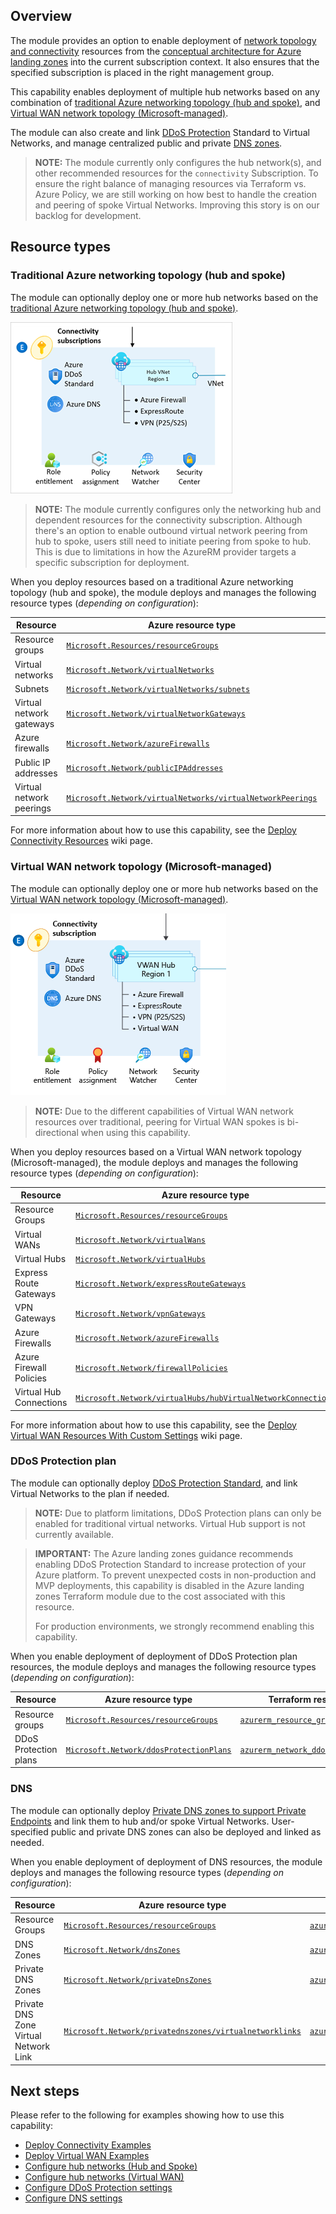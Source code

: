 <!-- markdownlint-disable first-line-h1 -->
## Overview

The module provides an option to enable deployment of [network topology and connectivity][alz_connectivity] resources from the [conceptual architecture for Azure landing zones][msdocs_alz_architecture] into the current subscription context. It also ensures that the specified subscription is placed in the right management group.

This capability enables deployment of multiple hub networks based on any combination of [traditional Azure networking topology (hub and spoke)](#traditional-azure-networking-topology-hub-and-spoke), and [Virtual WAN network topology (Microsoft-managed)](#virtual-wan-network-topology-microsoft-managed).

The module can also create and link [DDoS Protection](#ddos-protection-plan) Standard to Virtual Networks, and manage centralized public and private [DNS zones](#dns).

> **NOTE:**
> The module currently only configures the hub network(s), and other recommended resources for the `connectivity` Subscription.
> To ensure the right balance of managing resources via Terraform vs. Azure Policy, we are still working on how best to handle the creation and peering of spoke Virtual Networks.
> Improving this story is on our backlog for development.

## Resource types

### Traditional Azure networking topology (hub and spoke)

The module can optionally deploy one or more hub networks based on the [traditional Azure networking topology (hub and spoke)][msdocs_hub_and_spoke].

![Overview of the Azure landing zones connectivity resources using a traditional Azure networking topology (hub and spoke)][alz_hub_and_spoke_overview]

> **NOTE:**
> The module currently configures only the networking hub and dependent resources for the connectivity subscription.
> Although there's an option to enable outbound virtual network peering from hub to spoke, users still need to initiate peering from spoke to hub.
> This is due to limitations in how the AzureRM provider targets a specific subscription for deployment.

When you deploy resources based on a traditional Azure networking topology (hub and spoke), the module deploys and manages the following resource types (*depending on configuration*):

| Resource | Azure resource type | Terraform resource type |
| --- | --- | --- |
| Resource groups | [`Microsoft.Resources/resourceGroups`][arm_resource_group] | [`azurerm_resource_group`][azurerm_resource_group] |
| Virtual networks | [`Microsoft.Network/virtualNetworks`][arm_virtual_network] | [`azurerm_virtual_network`][azurerm_virtual_network] |
| Subnets | [`Microsoft.Network/virtualNetworks/subnets`][arm_subnet] | [`azurerm_subnet`][azurerm_subnet] |
| Virtual network gateways | [`Microsoft.Network/virtualNetworkGateways`][arm_virtual_network_gateway] | [`azurerm_virtual_network_gateway`][azurerm_virtual_network_gateway] |
| Azure firewalls | [`Microsoft.Network/azureFirewalls`][arm_firewall] | [`azurerm_firewall`][azurerm_firewall] |
| Public IP addresses | [`Microsoft.Network/publicIPAddresses`][arm_public_ip] | [`azurerm_public_ip`][azurerm_public_ip] |
| Virtual network peerings | [`Microsoft.Network/virtualNetworks/virtualNetworkPeerings`][arm_virtual_network_peering] | [`azurerm_virtual_network_peering`][azurerm_virtual_network_peering] |

For more information about how to use this capability, see the [Deploy Connectivity Resources][wiki_deploy_connectivity_resources] wiki page.

### Virtual WAN network topology (Microsoft-managed)

The module can optionally deploy one or more hub networks based on the [Virtual WAN network topology (Microsoft-managed)][msdocs_virtual_wan].

![Overview of the Azure landing zones connectivity resources using a Virtual WAN network topology (Microsoft-managed)][alz_virtual_wan_overview]

> **NOTE:**
> Due to the different capabilities of Virtual WAN network resources over traditional, peering for Virtual WAN spokes is bi-directional when using this capability.

When you deploy resources based on a Virtual WAN network topology (Microsoft-managed), the module deploys and manages the following resource types (*depending on configuration*):

| Resource | Azure resource type | Terraform resource type |
| --- | -------------- | ------------------ |
| Resource Groups | [`Microsoft.Resources/resourceGroups`][arm_resource_group] | [`azurerm_resource_group`][azurerm_resource_group] |
| Virtual WANs | [`Microsoft.Network/virtualWans`][arm_virtual_wan] | [`azurerm_virtual_wan`][azurerm_virtual_wan] |
| Virtual Hubs | [`Microsoft.Network/virtualHubs`][arm_virtual_hub] | [`azurerm_virtual_hub`][azurerm_virtual_hub] |
| Express Route Gateways | [`Microsoft.Network/expressRouteGateways`][arm_express_route_gateway] | [`azurerm_express_route_gateway`][azurerm_express_route_gateway] |
| VPN Gateways | [`Microsoft.Network/vpnGateways`][arm_vpn_gateway] | [`azurerm_vpn_gateway`][azurerm_vpn_gateway] |
| Azure Firewalls | [`Microsoft.Network/azureFirewalls`][arm_firewall] | [`azurerm_firewall`][azurerm_firewall] |
| Azure Firewall Policies | [`Microsoft.Network/firewallPolicies`][arm_firewall_policy] | [`azurerm_firewall_policy`][azurerm_firewall_policy] |
| Virtual Hub Connections | [`Microsoft.Network/virtualHubs/hubVirtualNetworkConnections`][arm_virtual_hub_connection] | [`azurerm_virtual_hub_connection`][azurerm_virtual_hub_connection] |

For more information about how to use this capability, see the [Deploy Virtual WAN Resources With Custom Settings][wiki_deploy_virtual_wan_resources] wiki page.

### DDoS Protection plan

The module can optionally deploy [DDoS Protection Standard][about_ddos_protection_standard], and link Virtual Networks to the plan if needed.

> **NOTE:**
> Due to platform limitations, DDoS Protection plans can only be enabled for traditional virtual networks. Virtual Hub support is not currently available.

<!-- comment added to prevent linting error #MD028-no-blanks-blockquote-->

> **IMPORTANT:**
> The Azure landing zones guidance recommends enabling DDoS Protection Standard to increase protection of your Azure platform. To prevent unexpected costs in non-production and MVP deployments, this capability is disabled in the Azure landing zones Terraform module due to the cost associated with this resource.
>
> For production environments, we strongly recommend enabling this capability.

When you enable deployment of deployment of DDoS Protection plan resources, the module deploys and manages the following resource types (*depending on configuration*):

| Resource | Azure resource type | Terraform resource type |
| --- | --- | --- |
| Resource groups | [`Microsoft.Resources/resourceGroups`][arm_resource_group] | [`azurerm_resource_group`][azurerm_resource_group] |
| DDoS Protection plans | [`Microsoft.Network/ddosProtectionPlans`][arm_ddos_protection_plan] | [`azurerm_network_ddos_protection_plan`][azurerm_network_ddos_protection_plan] |

### DNS

The module can optionally deploy [Private DNS zones to support Private Endpoints][about_dns_for_private_endpoint] and link them to hub and/or spoke Virtual Networks.
User-specified public and private DNS zones can also be deployed and linked as needed.

When you enable deployment of deployment of DNS resources, the module deploys and manages the following resource types (*depending on configuration*):

| Resource | Azure resource type | Terraform resource type |
| --- | -------------- | ------------------ |
| Resource Groups | [`Microsoft.Resources/resourceGroups`][arm_resource_group] | [`azurerm_resource_group`][azurerm_resource_group] |
| DNS Zones | [`Microsoft.Network/dnsZones`][arm_dns_zone] | [`azurerm_dns_zone`][azurerm_dns_zone] |
| Private DNS Zones | [`Microsoft.Network/privateDnsZones`][arm_private_dns_zone] | [`azurerm_private_dns_zone`][azurerm_private_dns_zone] |
| Private DNS Zone Virtual Network Link | [`Microsoft.Network/privatednszones/virtualnetworklinks`][arm_private_dns_zone_virtual_network_link] | [`azurerm_private_dns_zone_virtual_network_link`][azurerm_private_dns_zone_virtual_network_link] |

## Next steps

Please refer to the following for examples showing how to use this capability:

- [Deploy Connectivity Examples][wiki_deploy_connectivity_resources]
- [Deploy Virtual WAN Examples][wiki_deploy_virtual_wan_resources]
- [Configure hub networks (Hub and Spoke)][wiki_configure_connectivity_resources_hubs]
- [Configure hub networks (Virtual WAN)][wiki_configure_connectivity_resources_virtual_hubs]
- [Configure DDoS Protection settings][wiki_configure_connectivity_resources_ddos]
- [Configure DNS settings][wiki_configure_connectivity_resources_dns]

<!-- Need to add examples for DDoS and DNS -->

 [//]: # (*****************************)
 [//]: # (INSERT IMAGE REFERENCES BELOW)
 [//]: # (*****************************)

[alz_hub_and_spoke_overview]: media/terraform-caf-enterprise-scale-connectivity.png "A conceptual architecture diagram focusing on the connectivity resources for an Azure landing zone using a traditional Azure networking topology (hub and spoke)."
[alz_virtual_wan_overview]:   media/terraform-caf-enterprise-scale-virtual-wan.png "A conceptual architecture diagram focusing on the connectivity resources for an Azure landing zone using a Virtual WAN network topology (Microsoft-managed)."

 [//]: # (************************)
 [//]: # (INSERT LINK LABELS BELOW)
 [//]: # (************************)

[msdocs_alz_architecture]: https://docs.microsoft.com/azure/cloud-adoption-framework/ready/landing-zone/#azure-landing-zone-conceptual-architecture "Conceptual architecture for Azure landing zones."
[msdocs_hub_and_spoke]:    https://docs.microsoft.com/azure/cloud-adoption-framework/ready/azure-best-practices/traditional-azure-networking-topology
[msdocs_virtual_wan]:      https://docs.microsoft.com/azure/cloud-adoption-framework/ready/azure-best-practices/virtual-wan-network-topology

[alz_connectivity]: https://docs.microsoft.com/azure/cloud-adoption-framework/ready/landing-zone/design-area/network-topology-and-connectivity "Network topology and connectivity for Azure landing zones on the Cloud Adoption Framework."

[about_ddos_protection_standard]: https://docs.microsoft.com/azure/ddos-protection/ddos-protection-overview
[about_dns_for_private_endpoint]: https://docs.microsoft.com/azure/private-link/private-endpoint-dns#azure-services-dns-zone-configuration

[arm_resource_group]:                        https://docs.microsoft.com/azure/templates/microsoft.resources/resourcegroups
[arm_virtual_network]:                       https://docs.microsoft.com/azure/templates/microsoft.network/virtualnetworks
[arm_subnet]:                                https://docs.microsoft.com/azure/templates/microsoft.network/virtualnetworks/subnets
[arm_virtual_network_gateway]:               https://docs.microsoft.com/azure/templates/microsoft.network/virtualnetworkgateways
[arm_firewall]:                              https://docs.microsoft.com/azure/templates/microsoft.network/azurefirewalls
[arm_public_ip]:                             https://docs.microsoft.com/azure/templates/microsoft.network/publicipaddresses
[arm_ddos_protection_plan]:                  https://docs.microsoft.com/azure/templates/microsoft.network/ddosprotectionplans
[arm_dns_zone]:                              https://docs.microsoft.com/azure/templates/microsoft.network/dnszones
[arm_private_dns_zone]:                      https://docs.microsoft.com/azure/templates/microsoft.network/privatednszones
[arm_private_dns_zone_virtual_network_link]: https://docs.microsoft.com/azure/templates/microsoft.network/privatednszones/virtualnetworklinks
[arm_virtual_network_peering]:               https://docs.microsoft.com/azure/templates/microsoft.network/virtualnetworks/virtualnetworkpeerings
[arm_virtual_wan]:                           https://docs.microsoft.com/azure/templates/microsoft.network/virtualWans
[arm_virtual_hub]:                           https://docs.microsoft.com/azure/templates/microsoft.network/virtualHubs
[arm_express_route_gateway]:                 https://docs.microsoft.com/azure/templates/microsoft.network/expressRouteGateways
[arm_vpn_gateway]:                           https://docs.microsoft.com/azure/templates/microsoft.network/vpnGateways
[arm_firewall_policy]:                       https://docs.microsoft.com/azure/templates/microsoft.network/firewallPolicies
[arm_virtual_hub_connection]:                https://docs.microsoft.com/azure/templates/microsoft.network/virtualHubs/hubVirtualNetworkConnections

[azurerm_resource_group]:                        https://registry.terraform.io/providers/hashicorp/azurerm/latest/docs/resources/resource_group
[azurerm_virtual_network]:                       https://registry.terraform.io/providers/hashicorp/azurerm/latest/docs/resources/virtual_network
[azurerm_subnet]:                                https://registry.terraform.io/providers/hashicorp/azurerm/latest/docs/resources/subnet
[azurerm_virtual_network_gateway]:               https://registry.terraform.io/providers/hashicorp/azurerm/latest/docs/resources/virtual_network_gateway
[azurerm_firewall]:                              https://registry.terraform.io/providers/hashicorp/azurerm/latest/docs/resources/firewall
[azurerm_public_ip]:                             https://registry.terraform.io/providers/hashicorp/azurerm/latest/docs/resources/public_ip
[azurerm_network_ddos_protection_plan]:          https://registry.terraform.io/providers/hashicorp/azurerm/latest/docs/resources/network_ddos_protection_plan
[azurerm_dns_zone]:                              https://registry.terraform.io/providers/hashicorp/azurerm/latest/docs/resources/dns_zone
[azurerm_private_dns_zone]:                      https://registry.terraform.io/providers/hashicorp/azurerm/latest/docs/resources/private_dns_zone
[azurerm_private_dns_zone_virtual_network_link]: https://registry.terraform.io/providers/hashicorp/azurerm/latest/docs/resources/private_dns_zone_virtual_network_link
[azurerm_virtual_network_peering]:               https://registry.terraform.io/providers/hashicorp/azurerm/latest/docs/resources/virtual_network_peering
[azurerm_virtual_wan]:                           https://registry.terraform.io/providers/hashicorp/azurerm/latest/docs/resources/virtual_wan
[azurerm_virtual_hub]:                           https://registry.terraform.io/providers/hashicorp/azurerm/latest/docs/resources/virtual_hub
[azurerm_express_route_gateway]:                 https://registry.terraform.io/providers/hashicorp/azurerm/latest/docs/resources/express_route_gateway
[azurerm_vpn_gateway]:                           https://registry.terraform.io/providers/hashicorp/azurerm/latest/docs/resources/vpn_gateway
[azurerm_firewall_policy]:                       https://registry.terraform.io/providers/hashicorp/azurerm/latest/docs/resources/firewall_policy
[azurerm_virtual_hub_connection]:                https://registry.terraform.io/providers/hashicorp/azurerm/latest/docs/resources/virtual_hub_connection

[wiki_deploy_connectivity_resources]:         https://github.com/Azure/terraform-azurerm-caf-enterprise-scale/wiki/%5BExamples%5D-Deploy-Connectivity-Resources "Wiki - Deploy Connectivity Resources"
[wiki_deploy_virtual_wan_resources]:          https://github.com/Azure/terraform-azurerm-caf-enterprise-scale/wiki/%5BExamples%5D-Deploy-Virtual-WAN-Resources-With-Custom-Settings "Wiki: Deploy Virtual WAN Resources With Custom Settings"
[wiki_configure_connectivity_resources_hubs]: https://github.com/Azure/terraform-azurerm-caf-enterprise-scale/wiki/%5BVariables%5D-configure_connectivity_resources#configure-hub-networks-hub-and-spoke "Instructions for how to use the configure_connectivity_resources variable to configure hub network settings."
[wiki_configure_connectivity_resources_virtual_hubs]: https://github.com/Azure/terraform-azurerm-caf-enterprise-scale/wiki/%5BVariables%5D-configure_connectivity_resources#configure-hub-networks-virtual-wan "Instructions for how to use the configure_connectivity_resources variable to configure virtual hub network settings."
[wiki_configure_connectivity_resources_ddos]: https://github.com/Azure/terraform-azurerm-caf-enterprise-scale/wiki/%5BVariables%5D-configure_connectivity_resources#configure-ddos-protection-plan "Instructions for how to use the configure_connectivity_resources variable to configure DDoS protection plan settings."
[wiki_configure_connectivity_resources_dns]:  https://github.com/Azure/terraform-azurerm-caf-enterprise-scale/wiki/%5BVariables%5D-configure_connectivity_resources#configure-dns "Instructions for how to use the configure_connectivity_resources variable to configure DNS settings."
